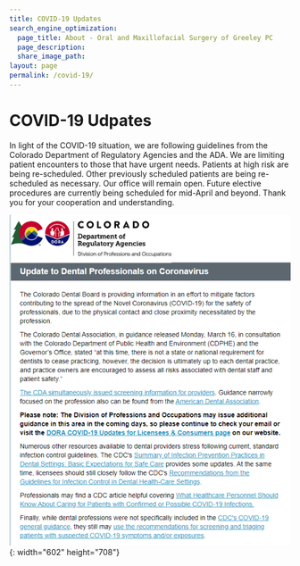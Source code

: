 ```yaml
---
title: COVID-19 Updates
search_engine_optimization:
  page_title: About - Oral and Maxillofacial Surgery of Greeley PC
  page_description:
  share_image_path:
layout: page
permalink: /covid-19/
---
```


# COVID-19 Udpates

In light of the COVID-19 situation, we are following guidelines from the Colorado Department of Regulatory Agencies and the ADA. We are limiting patient encounters to those that have urgent needs. Patients at high risk are being re-scheduled. Other previously scheduled patients are being re-scheduled as necessary. Our office will remain open. Future elective procedures are currently being scheduled for mid-April and beyond. Thank you for your cooperation and understanding.

![](/assets/images/capture.PNG){: width="602" height="708"}